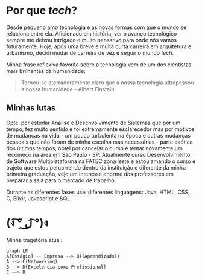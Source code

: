 # Por que ***tech***?

Desde pequeno amo tecnologia e as novas formas com que o mundo se relaciona entre ela. Aficionado em história, ver o  avanço tecnológico sempre me deixou intrigado e muito pensativo para onde nós vamos futuramente. Hoje, após uma breve e muita curta carreira em arquitetura e urbanismo, decidi mudar de carreira de vez e seguir o mundo *tech*. 

Minha frase reflexiva favorita sobre a tecnologia vem de um dos cientistas mais brilhantes da humanidade:

> Tornou-se aterradoramente claro que a nossa tecnologia ultrapassou a nossa humanidade - Albert Einstein

## Minhas lutas

Optei por estudar Análise e Desenvolvimento de Sistemas que por um tempo, fez muito sentido e foi extremamente esclarecedor mas por motivos de mudanças na vida - um pouco turbulenta na época e outras mudanças pessoais que não foram de minha escolha mas necessárias - parte caótica dos últimos tempos, optei por cancelar o curso e tentar novamente um recomeço na área em São Paulo - SP. Atualmente curso Desenvolvimento de Software Multiplataforma na FATEC zona leste e estou amando o curso e trajeto que estou percorrendo dentro da instituição e diferente da minha primeira graduação, vejo um interesse enorme dos professores em preparar a sala para o mercado de trabalho.

Durante as diferentes fases usei diferentes linguagens: Java, HTML, CSS, C, Elixir, Javascript e SQL.

# (ง ͠° ͟ل͜ ͡°)ง

Minha tragetória atual:

```mermaid
graph LR
A[Estágio] -- Empresa --> B((Aprendizado))
A --> C(Networking)
B --> D{Excelencia como Profissional}
C --> D
```

